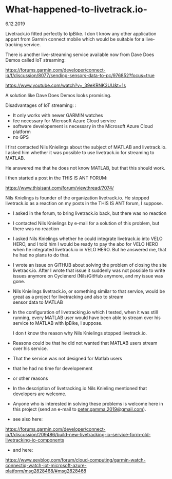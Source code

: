 # What-happened-to-livetrack.io-

6.12.2019

Livetrack.io fitted perfectly to IpBike. I don t know any other application appart from Garmin connect mobile which would be suitable for a live-tracking service.

There is another live-streaming service available now from Dave Does Demos called IoT streaming: 

https://forums.garmin.com/developer/connect-iq/f/discussion/8077/sending-sensors-data-to-pc/976852?focus=true

https://www.youtube.com/watch?v=_39eKRNK3UU&t=1s

A solution like Dave Does Demos looks promising.

Disadvantages of  IoT streaming: :

- It only works with newer GARMIN watches
- fee necessary for Microsoft Azure Cloud service
- software developement is necessary in the Microsoft Azure Cloud platform
- no GPS

I first contacted Nils Knielings about the subject of MATLAB and  livetrack.io. I asked him whether it was possible to  use livetrack.io for streaming to MATLAB.

He answered me that he does not know MATLAB, but that this should work.

I then started a post in the THIS IS ANT FORUM:

https://www.thisisant.com/forum/viewthread/7074/

Nils Knielings is founder of the organization livetrack.io. He stopped livetrack.io as a reaction on my posts in the THIS IS ANT forum, I suppose. 

- I asked in the forum, to bring livetrack.io back, but there was no reaction
- I contacted Nils Knielings by e-mail for a solution of this problem, but there was no reaction

- I asked Nils Knielings whether he could integrate livetrack.io into VELO HERO, and I told him I would be ready to pay the abo for VELO
  HERO when he integrated livetrack.io in VELO HERO. But he answered me, that he had no plans to do that.
  
- I wrote an issue on GITHUB about solving the problem of closing the site livetrack.io. After I wrote that issue it suddenly was not
  possible to write issues anymore on Cyclenerd (Nils)GitHub anymore, and my issue was gone.

- Nils Knielings  livetrack.io, or something similar to that service, would be great as a project for livetracking and also to stream  
  sensor data to MATLAB

- In the configuration of livetracking.io which I tested, when it was still running, every MATLAB user would have been
  able to stream over his service to MATLAB with IpBike, I suppose.

  I don t know the reason why Nils Knielings stopped livetrack.io.

- Reasons could be that he did not wanted that MATLAB users stream over his service. 

- That the service was not designed for Matlab users
- that he had no time for developement
- or other reasons

- In the description of livetracking.io Nils Knieling mentioned that developers are welcome.

- Anyone who is interested in solving these problems is welcome here in this project (send an e-mail to peter.gamma.2019@gmail.com).

- see also here:

https://forums.garmin.com/developer/connect-iq/f/discussion/209486/build-new-livetracking-io-service-form-old-livetracking-io-components
- and here:

https://www.eevblog.com/forum/cloud-computing/garmin-watch-connectiq-watch-iot-microsoft-azure-platform/msg2828468/#msg2828468



